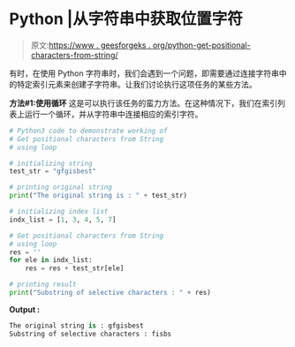 # Python |从字符串中获取位置字符

> 原文:[https://www . geesforgeks . org/python-get-positional-characters-from-string/](https://www.geeksforgeeks.org/python-get-positional-characters-from-string/)

有时，在使用 Python 字符串时，我们会遇到一个问题，即需要通过连接字符串中的特定索引元素来创建子字符串。让我们讨论执行这项任务的某些方法。

**方法#1:使用循环**
这是可以执行该任务的蛮力方法。在这种情况下，我们在索引列表上运行一个循环，并从字符串中连接相应的索引字符。

```py
# Python3 code to demonstrate working of
# Get positional characters from String
# using loop

# initializing string 
test_str = "gfgisbest"

# printing original string 
print("The original string is : " + test_str)

# initializing index list 
indx_list = [1, 3, 4, 5, 7]

# Get positional characters from String
# using loop
res = ''
for ele in indx_list:
    res = res + test_str[ele]

# printing result
print("Substring of selective characters : " + res)
```

**Output :**

```py
The original string is : gfgisbest
Substring of selective characters : fisbs

```